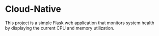 # Cloud-Native
This project is a simple Flask web application that monitors system health by displaying the current CPU and memory utilization.
